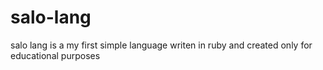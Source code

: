 # salo-lang
salo lang is a my first simple language writen in ruby and created only for educational purposes
